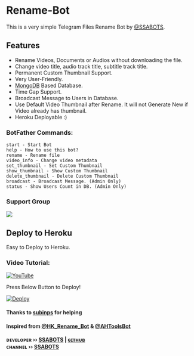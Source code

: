 # Rename-Bot
This is a very simple Telegram Files Rename Bot by [@SSABOTS](https://t.me/ssabots2).

## Features
- Rename Videos, Documents or Audios without downloading the file.
- Change video title, audio track title, subtitle track title.
- Permanent Custom Thumbnail Support.
- Very User-Friendly.
- [MongoDB](https://mongodb.com) Based Database.
- Time Gap Support.
- Broadcast Message to Users in Database.
- Use Default Video Thumbnail after Rename. It will not Generate New if Video already has thumbnail.
- Heroku Deployable :)

### BotFather Commands:
```
start - Start Bot
help - How to use this bot?
rename - Rename file
video_info - Change video metadata
set_thumbnail - Set Custom Thumbnail
show_thumbnail - Show Custom Thumbnail
delete_thumbnail - Delete Custom Thumbnail
broadcast - Broadcast Message. (Admin Only)
status - Show Users Count in DB. (Admin Only)
```

### Support Group
<a href="https://t.me/+evDc0eUW7V1kZjY9"><img src="https://img.shields.io/badge/Telegram-Join%20Telegram%20Group-blue.svg?logo=telegram"></a>

## Deploy to Heroku
Easy to Deploy to Heroku.

### Video Tutorial:
[![YouTube](https://img.shields.io/badge/YouTube-Video%20Tutorial-red?logo=youtube)](https://youtu.be/edcOa_cZWg4)


Press Below Button to Deploy!

[![Deploy](https://www.herokucdn.com/deploy/button.svg)](https://heroku.com/deploy?template=https://github.com/BotMaker8/-Rename-Bot)

#### Thanks to [subinps](https://github.com/subinps) for helping
#### Inspired from [@HK_Rename_Bot](https://t.me/HK_Rename_Bot) & [@AHToolsBot](https://t.me/AHToolsBot)


<b>ᴅᴇᴠᴇʟᴏᴘᴇʀ ›› [SSABOTS](https://telegram.dog/ssabots2) |   [ɢɪᴛʜᴜʙ](GitHub.com/BOTMAKER8)</b>                                                                                                                                                                                    
<b>ᴄʜᴀɴɴᴇʟ ›› [SSABOTS](https://t.me/ssabots2)</b>
